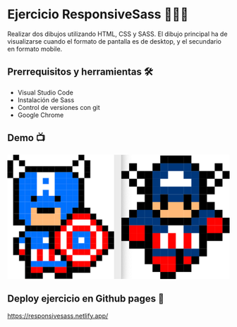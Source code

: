 # Ejercicio ResponsiveSass 👩🏼‍🎤

Realizar dos dibujos utilizando HTML, CSS y SASS. El dibujo principal ha de visualizarse cuando el formato de pantalla es de desktop, y el secundario en formato mobile.

## Prerrequisitos y herramientas 🛠

- Visual Studio Code
- Instalación de Sass
- Control de versiones con git
- Google Chrome

## Demo 📺

![Imagen Desktop](demo.jpg)

## Deploy ejercicio en Github pages 📱

https://responsivesass.netlify.app/
